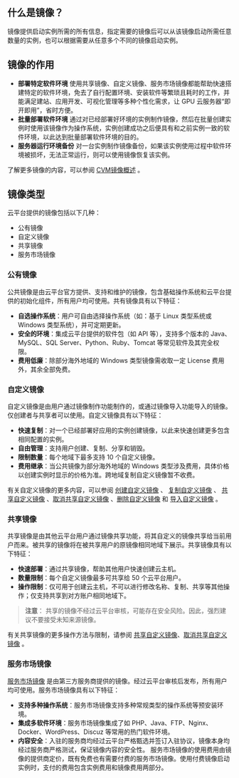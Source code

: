 ## 什么是镜像？
镜像提供启动实例所需的所有信息，指定需要的镜像后可以从该镜像启动所需任意数量的实例，也可以根据需要从任意多个不同的镜像启动实例。
## 镜像的作用
- **部署特定软件环境**
使用共享镜像、自定义镜像、服务市场镜像都能帮助快速搭建特定的软件环境，免去了自行配置环境、安装软件等繁琐且耗时的工作，并能满足建站、应用开发、可视化管理等多种个性化需求，让 GPU 云服务器“即开即用”，省时方便。
- **批量部署软件环境**
通过对已经部署好环境的实例制作镜像，然后在批量创建实例时使用该镜像作为操作系统，实例创建成功之后便具有和之前实例一致的软件环境，以此达到批量部署软件环境的目的。
- **服务器运行环境备份**
对一台实例制作镜像备份，如果该实例使用过程中软件环境被损坏，无法正常运行，则可以使用镜像恢复该实例。

了解更多镜像的内容，可以参阅 [CVM镜像概述](/doc/product/213/4940) 。
## 镜像类型
云平台提供的镜像包括以下几种：
- 公有镜像
- 自定义镜像
- 共享镜像
- 服务市场镜像

### 公有镜像
公共镜像是由云平台官方提供、支持和维护的镜像，包含基础操作系统和云平台提供的初始化组件，所有用户均可使用。共有镜像具有以下特征：
- **自选操作系统**：用户可自由选择操作系统（如：基于 Linux 类型系统或 Windows 类型系统），并可定期更新。
- **安全的环境**：集成云平台提供的软件包（如 API 等），支持多个版本的 Java、MySQL、SQL Server、Python、Ruby、Tomcat 等常见软件及其完全权限。
- **费用低廉**：除部分海外地域的 Windows 类型镜像需收取一定 License 费用外，其余全部免费。

### 自定义镜像
自定义镜像是由用户通过镜像制作功能制作的，或通过镜像导入功能导入的镜像。仅创建者与共享者可以使用。自定义镜像具有以下特征：
- **快速复制**：对一个已经部署好应用的实例创建镜像，以此来快速创建更多包含相同配置的实例。
- **自由管理**：支持用户创建、复制、分享和销毁。
- **限制数量**：每个地域下最多支持 10 个自定义镜像。
- **费用继承**：当公共镜像为部分海外地域的 Windows 类型涉及费用，具体价格以创建实例时显示的价格为准。跨地域复制自定义镜像暂不收费。

有关自定义镜像的更多内容，可以参阅 [创建自定义镜像](/doc/product/213/4942) 、 [复制自定义镜像](/doc/product/213/4943) 、 [共享自定义镜像](/doc/product/213/4944)  、[取消共享自定义镜像](/doc/product/213/7148) 、[删除自定义镜像](/doc/product/213/6036) 和 [导入自定义镜像](/doc/product/213/4945) 。
### 共享镜像
共享镜像是由其他云平台用户通过镜像共享功能，将其自定义的镜像共享给当前用户而来。被共享的镜像将在被共享用户的原镜像相同地域下展示。共享镜像具有以下特征：
- **快速部署**：通过共享镜像，帮助其他用户快速创建云主机。
- **数量限制**：每个自定义镜像最多可共享给 50 个云平台用户。
- **操作限制**：仅可用于创建云主机，不可以进行修改名称、复制、共享等其他操作；仅支持共享到对方账户相同地域下。
> **注意**：
> 共享的镜像不经过云平台审核，可能存在安全风险。因此，强烈建议不要接受未知来源镜像。

有关共享镜像的更多操作方法与限制，请参阅 [共享自定义镜像](http://tcecqpoc.fsphere.cn/doc/product/213/4944)、[取消共享自定义镜像](http://tcecqpoc.fsphere.cn/doc/product/213/7148) 。
### 服务市场镜像
 [服务市场镜像](http://market.qcloud.com/) 是由第三方服务商提供的镜像。经过云平台审核后发布，所有用户均可使用。服务市场镜像具有以下特征：
- **支持多种操作系统**：服务市场镜像支持多种常规类型的操作系统等预安装环境。
- **集成多软件环境**：服务市场镜像集成了如 PHP、Java、FTP、Nginx、Docker、WordPress、Discuz 等常用的热门软件环境。
- **内容安全**：入驻的服务商均经过云平台严格甄选并签订入驻协议，镜像本身均经过服务商严格测试，保证镜像内容的安全性。
服务市场镜像的使用费用由镜像的提供商定价，既有免费也有需要付费的服务市场镜像。使用付费镜像启动实例时，支付的费用包含实例费用和镜像费用两部分。



